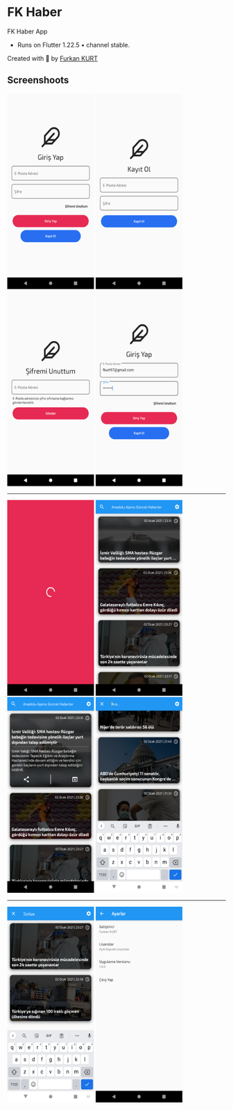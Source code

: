 # FK Haber

FK Haber App
- Runs on Flutter 1.22.5 • channel stable.

Created with 💙 by [Furkan KURT](https://www.furkankurt.com.tr)


## Screenshoots

<p align="left">
  <img src="/screenshoots/1.png?raw=true" width="200" height="450">
  <img src="/screenshoots/2.png?raw=true" width="200" height="450">
  <img src="/screenshoots/3.png?raw=true" width="200" height="450">
  <img src="/screenshoots/4.png?raw=true" width="200" height="450">
</p>

------------

<p align="left">
  <img src="/screenshoots/5.png?raw=true" width="200" height="450">
  <img src="/screenshoots/6.png?raw=true" width="200" height="450">
  <img src="/screenshoots/7.png?raw=true" width="200" height="450">
  <img src="/screenshoots/8.png?raw=true" width="200" height="450">
</p>

------------

<p align="left">
  <img src="/screenshoots/9.png?raw=true" width="200" height="450">
  <img src="/screenshoots/10.png?raw=true" width="200" height="450">
</p>
